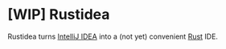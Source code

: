 # [WIP] Rustidea

Rustidea turns [IntelliJ IDEA](http://www.jetbrains.com/idea/) into a (not yet) convenient [Rust](https://www.rust-lang.org/) IDE.
